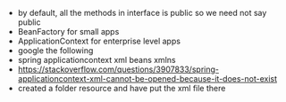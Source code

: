 - by default, all the methods in interface is public so we need not say public
- BeanFactory for small apps
- ApplicationContext for enterprise level apps
- google the following
- spring applicationcontext xml beans xmlns
- https://stackoverflow.com/questions/3907833/spring-applicationcontext-xml-cannot-be-opened-because-it-does-not-exist
- created a folder resource and have put the xml file there